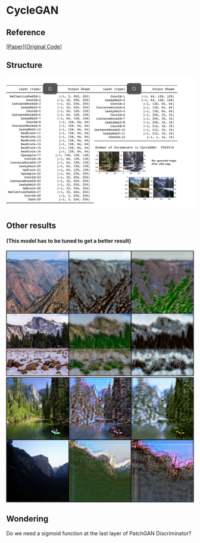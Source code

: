 # CycleGAN



## Reference 
[[Paper](https://arxiv.org/pdf/1703.10593.pdf)][[Original Code](https://github.com/junyanz/pytorch-CycleGAN-and-pix2pix)]

## Structure
![](https://github.com/ChihchengHsieh/CycelGAN/blob/master/img/CycleGAN.png)

## Other results 
#### (This model has to be tuned to get a better result)
![](https://github.com/ChihchengHsieh/CycelGAN/blob/master/img/6.png)
![](https://github.com/ChihchengHsieh/CycelGAN/blob/master/img/7.png)

## Wondering
Do we need a sigmoid function at the last layer of PatchGAN Discriminator?


